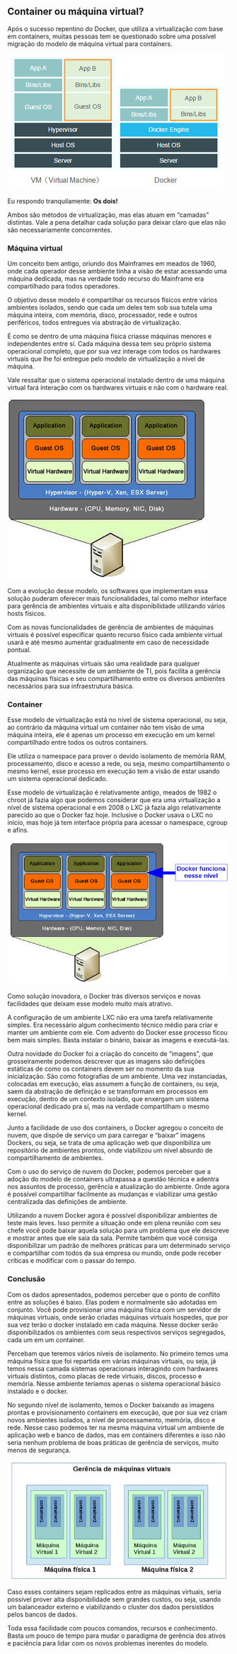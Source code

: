## Container ou máquina virtual?

Após o sucesso repentino do Docker, que utiliza a virtualização com base em containers, muitas pessoas tem se questionado sobre uma possível migração do modelo de máquina virtual para containers.

![](images/contaier_vm.png)

Eu respondo tranquilamente: **Os dois!**

Ambos são métodos de virtualização, mas elas atuam em “camadas” distintas. Vale a pena detalhar cada solução para deixar claro que elas não são necessariamente concorrentes.

### Máquina virtual

Um conceito bem antigo, oriundo dos Mainframes em meados de 1960, onde cada operador desse ambiente tinha a visão de estar acessando uma máquina dedicada, mas na verdade todo recurso do Mainframe era compartilhado para todos operadores.

O objetivo desse modelo é compartilhar os recursos físicos entre vários ambientes isolados, sendo que cada um deles tem sob sua tutela uma máquina inteira, com memória, disco, processador, rede e outros periféricos, todos entregues via abstração de virtualização.

É como se dentro de uma máquina física criasse máquinas menores e independentes entre sí. Cada máquina dessa tem seu próprio sistema operacional completo, que por sua vez interage com todos os hardwares virtuais que lhe foi entregue pelo modelo de virtualização a nível de máquina.

Vale ressaltar que o sistema operacional instalado dentro de uma máquina virtual fará interação com os hardwares virtuais e não com o hardware real.

![](images/vm.png)

Com a evolução desse modelo, os softwares que implementam essa solução puderam oferecer mais funcionalidades, tal como melhor interface para gerência de ambientes virtuais e alta disponibilidade utilizando vários hosts físicos.

Com as novas funcionalidades de gerência de ambientes de máquinas virtuais é possível especificar quanto recurso físico cada ambiente virtual usará e até mesmo aumentar gradualmente em caso de necessidade pontual.

Atualmente as máquinas virtuais são uma realidade para qualquer organização que necessite de um ambiente de TI, pois facilita a gerência das máquinas físicas e seu compartilhamento entre os diversos ambientes necessários para sua infraestrutura básica.

### Container

Esse modelo de virtualização está no nível de sistema operacional, ou seja, ao contrário da máquina virtual um container não tem visão de uma máquina inteira, ele é apenas um processo em execução em um kernel compartilhado entre todos os outros containers.

Ele utiliza o namespace para prover o devido isolamento de memória RAM, processamento, disco e acesso a rede, ou seja, mesmo compartilhamento o mesmo kernel, esse processo em execução tem a visão de estar usando um sistema operacional dedicado.

Esse modelo de virtualização é relativamente antigo, meados de 1982 o chroot já fazia algo que podemos considerar que era uma virtualização a nível de sistema operacional e em 2008 o LXC já fazia algo relativamente parecido ao que o Docker faz hoje. Inclusive o Docker usava o LXC no início, mas hoje já tem interface própria para acessar o namespace, cgroup e afins.

![](images/container_vm2.png)

Como solução inovadora, o Docker trás diversos serviços e novas facilidades que deixam esse modelo muito mais atrativo.

A configuração de um ambiente LXC não era uma tarefa relativamente simples. Era necessário algum conhecimento técnico médio para criar e manter um ambiente com ele. Com advento do Docker esse processo ficou bem mais simples. Basta instalar o binário, baixar as imagens e executá-las.

Outra novidade do Docker foi a criação do conceito de “imagens”, que grosseiramente podemos descrever que as imagens são definições estáticas de como os containers devem ser no momento da sua inicialização. São como fotografias de um ambiente. Uma vez instanciadas, colocadas em execução, elas assumem a função de containers, ou seja, saem da abstração de definição e se transformam em processos em execução, dentro de um contexto isolado, que enxergam um sistema operacional dedicado pra sí, mas na verdade compartilham o mesmo kernel.

Junto a facilidade de uso dos containers, o Docker agregou o conceito de nuvem, que dispõe de serviço um para carregar e “baixar” imagens Dockers, ou seja, se trata de uma aplicação web que disponibiliza um repositório de ambientes prontos, onde viabilizou um nível absurdo de compartilhamento de ambientes.

Com o uso do serviço de nuvem do Docker, podemos perceber que a adoção do modelo de containers ultrapassa a questão técnica e adentra nos assuntos de processo, gerência e atualização do ambiente. Onde agora é possível compartilhar facilmente as mudanças e viabilizar uma gestão centralizada das definições de ambiente.

Utilizando a nuvem Docker agora é possível disponibilizar ambientes de teste mais leves. Isso permite a situação onde em plena reunião com seu chefe você pode baixar aquela solução para um problema que ele descreve e mostrar antes que ele saia da sala. Permite também que você consiga disponibilizar um padrão de melhores práticas para um determinado serviço e compartilhar com todos da sua empresa ou mundo, onde pode receber críticas e modificar com o passar do tempo.

### Conclusão

Com os dados apresentados, podemos perceber que o ponto de conflito entre as soluções é baixo. Elas podem e normalmente são adotadas em conjunto. Você pode provisionar uma máquina física com um servidor de máquinas virtuais, onde serão criadas máquinas virtuais hospedes, que por sua vez terão o docker instalado em cada máquina. Nesse docker serão disponibilizados os ambientes com seus respectivos serviços segregados, cada um em um container.

Percebam que teremos vários níveis de isolamento. No primeiro temos uma máquina física que foi repartida em várias máquinas virtuais, ou seja, já temos nessa camada sistemas operacionais interagindo com hardwares virtuais distintos, como placas de rede virtuais, discos, processo e memória. Nesse ambiente teríamos apenas o sistema operacional básico instalado e o docker.

No segundo nível de isolamento, temos o Docker baixando as imagens prontas e provisionamento containers em execução, que por sua vez criam novos ambientes isolados, a nível de processamento, memória, disco e rede. Nesse caso podemos ter na mesma máquina virtual um ambiente de aplicação web e banco de dados, mas em containers diferentes e isso não seria nenhum problema de boas práticas de gerência de serviços, muito menos de segurança.

![](images/maquinavirtual_e_containers.png)

Caso esses containers sejam replicados entre as máquinas virtuais, seria possível prover alta disponibilidade sem grandes custos, ou seja, usando um balanceador externo e viabilizando o cluster dos dados persistidos pelos bancos de dados.

Toda essa facilidade com poucos comandos, recursos e conhecimento. Basta um pouco de tempo para mudar o paradigma de gerência dos ativos e paciência para lidar com os novos problemas inerentes do modelo.
